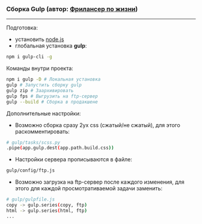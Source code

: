 
### **Сборка Gulp** (автор: [Фрилансер по жизни](https://www.youtube.com/c/FreelancerLifeStyle))
___
Подготовка:
- установить [node.js](https://nodejs.org/en/)  
- глобальная установка **gulp**:
```bash
npm i gulp-cli -g
```
Команды внутри проекта:
```bash
npm i gulp -D # Локальная установка
gulp # Запустить сборку gulp
gulp zip # Заархивировать
gulp fps # Выгрузить на ftp-сервер
gulp --build # Сборка в продакшене

```
Дополнительные настройки: 
- Возможно сборка сразу 2ух css (сжатый/не сжатый), для этого раскомментировать:
```bash  
# gulp/tasks/scss.py
.pipe(app.gulp.dest(app.path.build.css))
```
- Настройки сервера прописываются в файле:
```bash
gulp/config/ftp.js
``` 
- Возможно загрузка на ftp-сервер после каждого изменения, для этого для каждой просмотративаемой задачи заменить:
```bash
# gulp/gulpfile.js 
copy -> gulp.series(copy, ftp) 
html -> gulp.series(html, ftp)
...
```

